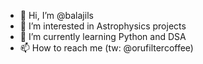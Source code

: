 - 👋 Hi, I’m @balajils
- 👀 I’m interested in Astrophysics projects
- 🌱 I’m currently learning Python and DSA
- 📫 How to reach me (tw: @orufiltercoffee)

<!---
balajils/balajils is a ✨ special ✨ repository because its `README.md` (this file) appears on your GitHub profile.
You can click the Preview link to take a look at your changes.
--->
